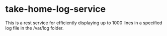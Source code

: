 # take-home-log-service
This is a rest service for efficiently displaying up to 1000 lines in a specified log file in the /var/log folder.
